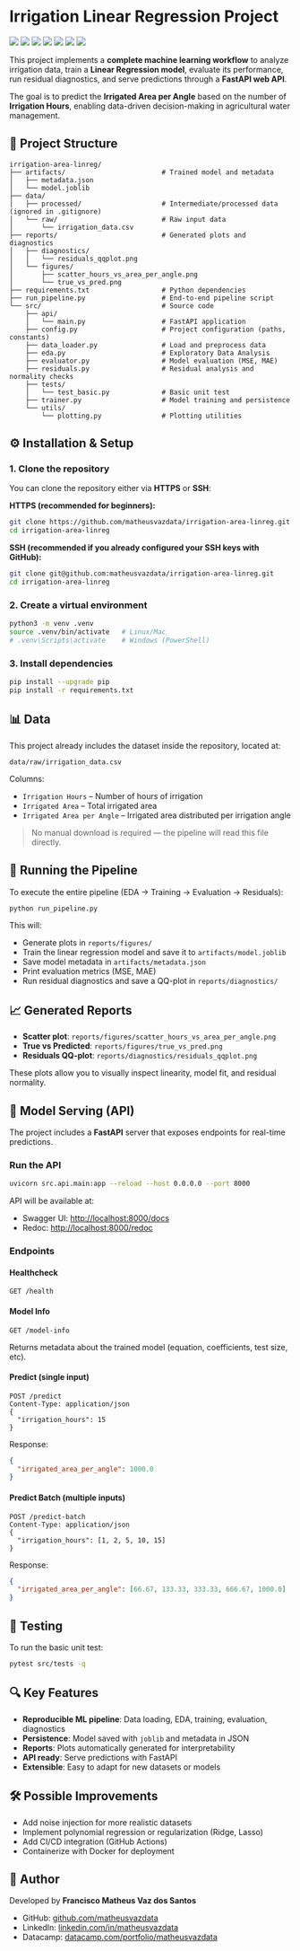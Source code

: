 # Irrigation Linear Regression Project

<p align="left">
  <img src="https://img.shields.io/badge/Python-3.10+-blue.svg?style=for-the-badge&logo=python" />
  <img src="https://img.shields.io/badge/scikit--learn-F7931E?style=for-the-badge&logo=scikit-learn&logoColor=white" />
  <img src="https://img.shields.io/badge/FastAPI-009688?style=for-the-badge&logo=fastapi&logoColor=white" />
  <img src="https://img.shields.io/badge/Uvicorn-4B8BBE?style=for-the-badge&logo=uvicorn&logoColor=white" />
  <img src="https://img.shields.io/badge/Pandas-150458?style=for-the-badge&logo=pandas&logoColor=white" />
  <img src="https://img.shields.io/badge/NumPy-013243?style=for-the-badge&logo=numpy&logoColor=white" />
  <img src="https://img.shields.io/badge/Matplotlib-11557C?style=for-the-badge&logo=plotly&logoColor=white" />
</p>

This project implements a **complete machine learning workflow** to analyze irrigation data, train a **Linear Regression model**, evaluate its performance, run residual diagnostics, and serve predictions through a **FastAPI web API**.

The goal is to predict the **Irrigated Area per Angle** based on the number of **Irrigation Hours**, enabling data-driven decision-making in agricultural water management.

## 📂 Project Structure

```
irrigation-area-linreg/
├── artifacts/                        # Trained model and metadata
│   ├── metadata.json
│   └── model.joblib
├── data/
│   ├── processed/                    # Intermediate/processed data (ignored in .gitignore)
│   └── raw/                          # Raw input data
│       └── irrigation_data.csv
├── reports/                          # Generated plots and diagnostics
│   ├── diagnostics/
│   │   └── residuals_qqplot.png
│   └── figures/
│       ├── scatter_hours_vs_area_per_angle.png
│       └── true_vs_pred.png
├── requirements.txt                  # Python dependencies
├── run_pipeline.py                   # End-to-end pipeline script
└── src/                              # Source code
    ├── api/
    │   └── main.py                   # FastAPI application
    ├── config.py                     # Project configuration (paths, constants)
    ├── data_loader.py                # Load and preprocess data
    ├── eda.py                        # Exploratory Data Analysis
    ├── evaluator.py                  # Model evaluation (MSE, MAE)
    ├── residuals.py                  # Residual analysis and normality checks
    ├── tests/
    │   └── test_basic.py             # Basic unit test
    ├── trainer.py                    # Model training and persistence
    └── utils/
        └── plotting.py               # Plotting utilities
```

## ⚙️ Installation & Setup

### 1. Clone the repository

You can clone the repository either via **HTTPS** or **SSH**:

**HTTPS (recommended for beginners):**
```bash
git clone https://github.com/matheusvazdata/irrigation-area-linreg.git
cd irrigation-area-linreg
```

**SSH (recommended if you already configured your SSH keys with GitHub):**

```bash
git clone git@github.com:matheusvazdata/irrigation-area-linreg.git
cd irrigation-area-linreg
```

### 2. Create a virtual environment

```bash
python3 -m venv .venv
source .venv/bin/activate   # Linux/Mac
# .venv\Scripts\activate    # Windows (PowerShell)
```

### 3. Install dependencies

```bash
pip install --upgrade pip
pip install -r requirements.txt
```

## 📊 Data

This project already includes the dataset inside the repository, located at:

```
data/raw/irrigation_data.csv
```

Columns:

* `Irrigation Hours` – Number of hours of irrigation
* `Irrigated Area` – Total irrigated area
* `Irrigated Area per Angle` – Irrigated area distributed per irrigation angle

> No manual download is required — the pipeline will read this file directly.

## 🚀 Running the Pipeline

To execute the entire pipeline (EDA → Training → Evaluation → Residuals):

```bash
python run_pipeline.py
```

This will:

* Generate plots in `reports/figures/`
* Train the linear regression model and save it to `artifacts/model.joblib`
* Save model metadata in `artifacts/metadata.json`
* Print evaluation metrics (MSE, MAE)
* Run residual diagnostics and save a QQ-plot in `reports/diagnostics/`

## 📈 Generated Reports

* **Scatter plot**: `reports/figures/scatter_hours_vs_area_per_angle.png`
* **True vs Predicted**: `reports/figures/true_vs_pred.png`
* **Residuals QQ-plot**: `reports/diagnostics/residuals_qqplot.png`

These plots allow you to visually inspect linearity, model fit, and residual normality.

## 🤖 Model Serving (API)

The project includes a **FastAPI** server that exposes endpoints for real-time predictions.

### Run the API

```bash
uvicorn src.api.main:app --reload --host 0.0.0.0 --port 8000
```

API will be available at:

* Swagger UI: [http://localhost:8000/docs](http://localhost:8000/docs)
* Redoc: [http://localhost:8000/redoc](http://localhost:8000/redoc)

### Endpoints

#### Healthcheck

```http
GET /health
```

#### Model Info

```http
GET /model-info
```

Returns metadata about the trained model (equation, coefficients, test size, etc).

#### Predict (single input)

```http
POST /predict
Content-Type: application/json
{
  "irrigation_hours": 15
}
```

Response:

```json
{
  "irrigated_area_per_angle": 1000.0
}
```

#### Predict Batch (multiple inputs)

```http
POST /predict-batch
Content-Type: application/json
{
  "irrigation_hours": [1, 2, 5, 10, 15]
}
```

Response:

```json
{
  "irrigated_area_per_angle": [66.67, 133.33, 333.33, 666.67, 1000.0]
}
```

## 🧪 Testing

To run the basic unit test:

```bash
pytest src/tests -q
```

## 🔍 Key Features

* **Reproducible ML pipeline**: Data loading, EDA, training, evaluation, diagnostics
* **Persistence**: Model saved with `joblib` and metadata in JSON
* **Reports**: Plots automatically generated for interpretability
* **API ready**: Serve predictions with FastAPI
* **Extensible**: Easy to adapt for new datasets or models

## 🛠️ Possible Improvements

* Add noise injection for more realistic datasets
* Implement polynomial regression or regularization (Ridge, Lasso)
* Add CI/CD integration (GitHub Actions)
* Containerize with Docker for deployment

## 👤 Author

Developed by **Francisco Matheus Vaz dos Santos**

* GitHub: [github.com/matheusvazdata](https://github.com/matheusvazdata)
* LinkedIn: [linkedin.com/in/matheusvazdata](https://www.linkedin.com/in/matheusvazdata)
* Datacamp: [datacamp.com/portfolio/matheusvazdata](https://www.datacamp.com/portfolio/matheusvazdata)